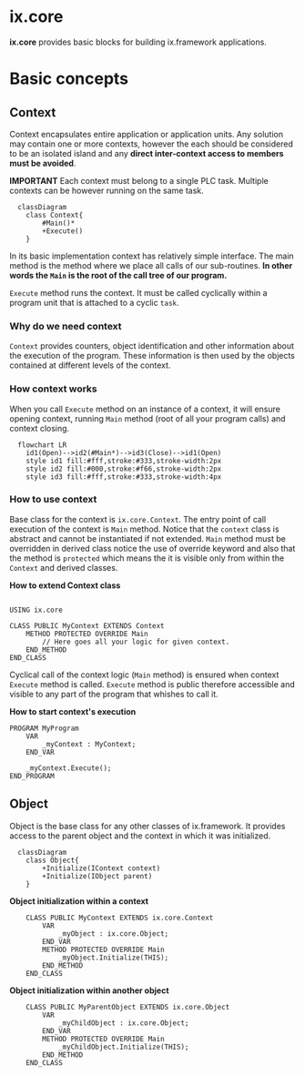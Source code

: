 # **ix.core**

**ix.core** provides basic blocks for building ix.framework applications.

# Basic concepts

## Context

Context encapsulates entire application or application units. Any solution may contain one or more contexts, however the each should be considered to be an isolated island and any **direct inter-context access to members must be avoided**.

**IMPORTANT** Each context must belong to a single PLC task. Multiple contexts can be however running on the same task.


```mermaid
  classDiagram
    class Context{
        #Main()*
        +Execute()
    }
```

In its basic implementation context has relatively simple interface. The main method is the method where we place all calls of our sub-routines. **In other words the `Main` is the root of the call tree of our program.**

`Execute` method runs the context. It must be called cyclically within a program unit that is attached to a cyclic `task`.

### Why do we need context

 `Context` provides counters, object identification and other information about the execution of the program. These information is then used by the objects contained at different levels of the context.

### How context works

When you call `Execute` method on an instance of a context, it will ensure opening context, running `Main` method (root of all your program calls) and context closing.


```mermaid
  flowchart LR
    id1(Open)-->id2(#Main*)-->id3(Close)-->id1(Open)
    style id1 fill:#fff,stroke:#333,stroke-width:2px
    style id2 fill:#000,stroke:#f66,stroke-width:2px
    style id3 fill:#fff,stroke:#333,stroke-width:4px

```

### How to use context

Base class for the context is `ix.core.Context`. The entry point of call execution of the context is `Main` method. Notice that the `context` class is abstract and cannot be instantiated if not extended. `Main` method must be overridden in derived class notice the use of override keyword and also that the method is `protected` which means the it is visible only from within the `Context` and derived classes.

 
 **How to extend Context class**

~~~iecst

USING ix.core

CLASS PUBLIC MyContext EXTENDS Context
    METHOD PROTECTED OVERRIDE Main
        // Here goes all your logic for given context.
    END_METHOD
END_CLASS
~~~

Cyclical call of the context logic (`Main` method) is ensured when context `Execute` method is called. `Execute` method is public therefore accessible and visible to any part of the program that whishes to call it.

**How to start context's execution**

~~~iecst
PROGRAM MyProgram
    VAR
        _myContext : MyContext;
    END_VAR

    _myContext.Execute();
END_PROGRAM
~~~



## Object

Object is the base class for any other classes of ix.framework. It provides access to the parent object and the context in which it was initialized.


```mermaid
  classDiagram
    class Object{
        +Initialize(IContext context)
        +Initialize(IObject parent)        
    }     
```

**Object initialization within a context**

~~~iecst
    CLASS PUBLIC MyContext EXTENDS ix.core.Context
        VAR
            _myObject : ix.core.Object;
        END_VAR
        METHOD PROTECTED OVERRIDE Main
            _myObject.Initialize(THIS);            
        END_METHOD
    END_CLASS
~~~

**Object initialization within another object**

~~~iecst
    CLASS PUBLIC MyParentObject EXTENDS ix.core.Object
        VAR
            _myChildObject : ix.core.Object;
        END_VAR
        METHOD PROTECTED OVERRIDE Main
            _myChildObject.Initialize(THIS);            
        END_METHOD
    END_CLASS
~~~